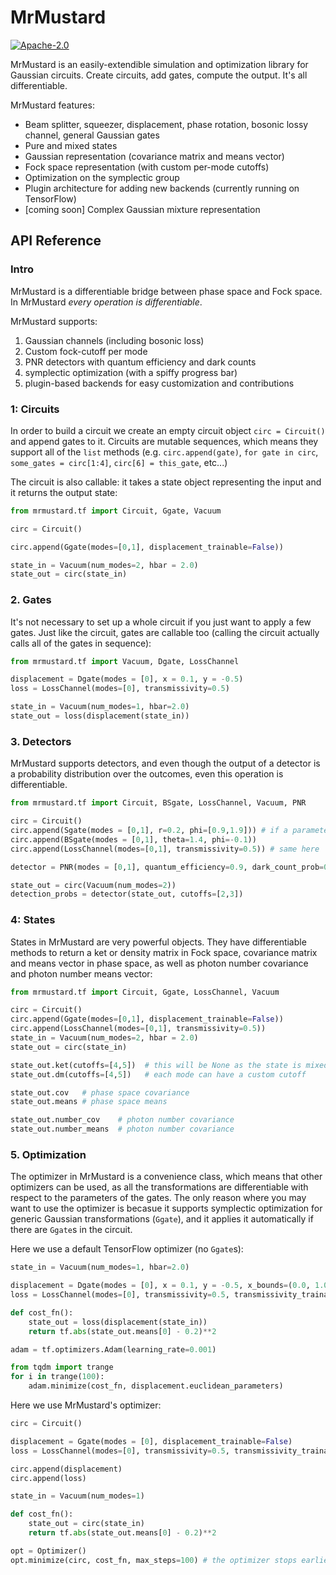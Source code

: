 # MrMustard

[![Apache-2.0](https://img.shields.io/badge/License-Apache--2.0-blue)](https://opensource.org/licenses/Apache-2.0)

MrMustard is an easily-extendible simulation and optimization library for Gaussian circuits.
Create circuits, add gates, compute the output. It's all differentiable. 

MrMustard features:
- Beam splitter, squeezer, displacement, phase rotation, bosonic lossy channel, general Gaussian gates
- Pure and mixed states
- Gaussian representation (covariance matrix and means vector)
- Fock space representation (with custom per-mode cutoffs)
- Optimization on the symplectic group
- Plugin architecture for adding new backends (currently running on TensorFlow)
- [coming soon] Complex Gaussian mixture representation 


## API Reference

### Intro
MrMustard is a differentiable bridge between phase space and Fock space. In MrMustard _every operation is differentiable_.

MrMustard supports:
1. Gaussian channels (including bosonic loss)
2. Custom fock-cutoff per mode
3. PNR detectors with quantum efficiency and dark counts
4. symplectic optimization (with a spiffy progress bar)
5. plugin-based backends for easy customization and contributions

### 1: Circuits

In order to build a circuit we create an empty circuit object `circ = Circuit()` and append gates to it. 
Circuits are mutable sequences, which means they support all of the `list` methods (e.g. `circ.append(gate)`, `for gate in circ`, `some_gates = circ[1:4]`, `circ[6] = this_gate`, etc...)

The circuit is also callable: it takes a state object representing the input and it returns the output state:

```python
from mrmustard.tf import Circuit, Ggate, Vacuum

circ = Circuit()

circ.append(Ggate(modes=[0,1], displacement_trainable=False))

state_in = Vacuum(num_modes=2, hbar = 2.0)
state_out = circ(state_in)
```

### 2. Gates
It's not necessary to set up a whole circuit if you just want to apply a few gates. Just like the circuit, gates are callable too (calling the circuit actually calls all of the gates in sequence):

```python
from mrmustard.tf import Vacuum, Dgate, LossChannel

displacement = Dgate(modes = [0], x = 0.1, y = -0.5)
loss = LossChannel(modes=[0], transmissivity=0.5)

state_in = Vacuum(num_modes=1, hbar=2.0)
state_out = loss(displacement(state_in))
```

### 3. Detectors
MrMustard supports detectors, and even though the output of a detector is a probability distribution over the outcomes, even this operation is differentiable.

```python
from mrmustard.tf import Circuit, BSgate, LossChannel, Vacuum, PNR

circ = Circuit()
circ.append(Sgate(modes = [0,1], r=0.2, phi=[0.9,1.9])) # if a parameter is not a list, its value is the same on all modes
circ.append(BSgate(modes = [0,1], theta=1.4, phi=-0.1))
circ.append(LossChannel(modes=[0,1], transmissivity=0.5)) # same here

detector = PNR(modes = [0,1], quantum_efficiency=0.9, dark_count_prob=0.01)

state_out = circ(Vacuum(num_modes=2))
detection_probs = detector(state_out, cutoffs=[2,3])
```

### 4: States
States in MrMustard are very powerful objects. They have differentiable methods to return a ket or density matrix in Fock space, covariance matrix and means vector in phase space, as well as photon number covariance and photon number means vector:
```python
from mrmustard.tf import Circuit, Ggate, LossChannel, Vacuum

circ = Circuit()
circ.append(Ggate(modes=[0,1], displacement_trainable=False))
circ.append(LossChannel(modes=[0,1], transmissivity=0.5))
state_in = Vacuum(num_modes=2, hbar = 2.0)
state_out = circ(state_in)

state_out.ket(cutoffs=[4,5])  # this will be None as the state is mixed
state_out.dm(cutoffs=[4,5])   # each mode can have a custom cutoff

state_out.cov   # phase space covariance
state_out.means # phase space means

state_out.number_cov    # photon number covariance
state_out.number_means  # photon number covariance
```

### 5. Optimization
The optimizer in MrMustard is a convenience class, which means that other optimizers can be used, as all the transformations are differentiable with respect to the parameters of the gates. The only reason where you may want to use the optimizer is becasue it supports symplectic optimization for generic Gaussian transformations (`Ggate`), and it applies it automatically if there are `Ggate`s in the circuit.

Here we use a default TensorFlow optimizer (no `Ggate`s):
```python
state_in = Vacuum(num_modes=1, hbar=2.0)

displacement = Dgate(modes = [0], x = 0.1, y = -0.5, x_bounds=(0.0, 1.0), x_trainable=True, y_trainable=False)
loss = LossChannel(modes=[0], transmissivity=0.5, transmissivity_trainable=False)

def cost_fn():
    state_out = loss(displacement(state_in))
    return tf.abs(state_out.means[0] - 0.2)**2

adam = tf.optimizers.Adam(learning_rate=0.001)

from tqdm import trange
for i in trange(100):
    adam.minimize(cost_fn, displacement.euclidean_parameters)
```

Here we use MrMustard's optimizer:
```python
circ = Circuit()

displacement = Ggate(modes = [0], displacement_trainable=False)
loss = LossChannel(modes=[0], transmissivity=0.5, transmissivity_trainable=False)

circ.append(displacement)
circ.append(loss)

state_in = Vacuum(num_modes=1)

def cost_fn():
    state_out = circ(state_in)
    return tf.abs(state_out.means[0] - 0.2)**2

opt = Optimizer()
opt.minimize(circ, cost_fn, max_steps=100) # the optimizer stops earlier if the loss is stable
```